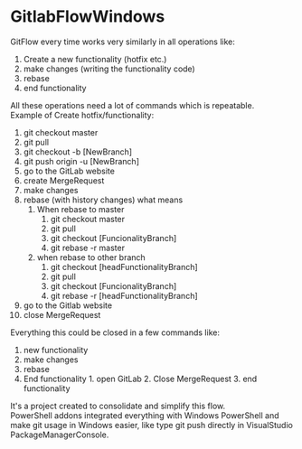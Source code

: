 # GitlabFlowWindows
GitFlow every time works very similarly in all operations like:  
  1. Create a new functionality (hotfix etc.)
  2. make changes (writing the functionality code)
  3. rebase
  4. end functionality

All these operations need a lot of commands which is repeatable.  
Example of Create hotfix/functionality:
  1. git checkout master
  2. git pull
  3. git checkout -b [NewBranch]
  4. git push origin -u [NewBranch]
  5. go to the GitLab website
  6. create MergeRequest
  7. make changes
  8. rebase (with history changes) what means
      1. When rebase to master
          1.	git checkout master
          2.	git pull
          3.	git checkout [FuncionalityBranch]
          4.	git rebase -r master
      2. when rebase to other branch
          1.	git checkout [headFunctionalityBranch]
          2.	git pull
          3.	git checkout [FuncionalityBranch]
          4.	git rebase -r [headFunctionalityBranch]
  9. go to the Gitlab website
  10. close MergeRequest

Everything this could be closed in a few commands like:  

  1. new functionality
  2. make changes
  3. rebase
  4. End functionality
    1. open GitLab
    2. Close MergeRequest
    3. end functionality

It's a project created to consolidate and simplify this flow.  
PowerShell addons integrated everything with Windows PowerShell and make git usage in Windows easier, like type git push directly in VisualStudio PackageManagerConsole.
